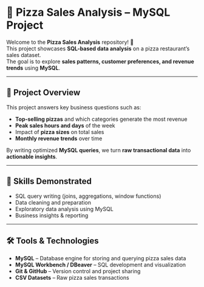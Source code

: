 # 🍕 Pizza Sales Analysis – MySQL Project

Welcome to the **Pizza Sales Analysis** repository! 🚀  
This project showcases **SQL-based data analysis** on a pizza restaurant’s sales dataset.  
The goal is to explore **sales patterns, customer preferences, and revenue trends** using **MySQL**.

---

## 📖 Project Overview

This project answers key business questions such as:

- **Top-selling pizzas** and which categories generate the most revenue  
- **Peak sales hours and days** of the week  
- Impact of **pizza sizes** on total sales  
- **Monthly revenue trends** over time  

By writing optimized **MySQL queries**, we turn **raw transactional data** into **actionable insights**.

---

## 🎯 Skills Demonstrated

- SQL query writing (joins, aggregations, window functions)  
- Data cleaning and preparation  
- Exploratory data analysis using MySQL  
- Business insights & reporting  

---

## 🛠️ Tools & Technologies

- **MySQL** – Database engine for storing and querying pizza sales data  
- **MySQL Workbench / DBeaver** – SQL development and visualization  
- **Git & GitHub** – Version control and project sharing  
- **CSV Datasets** – Raw pizza sales transactions  
